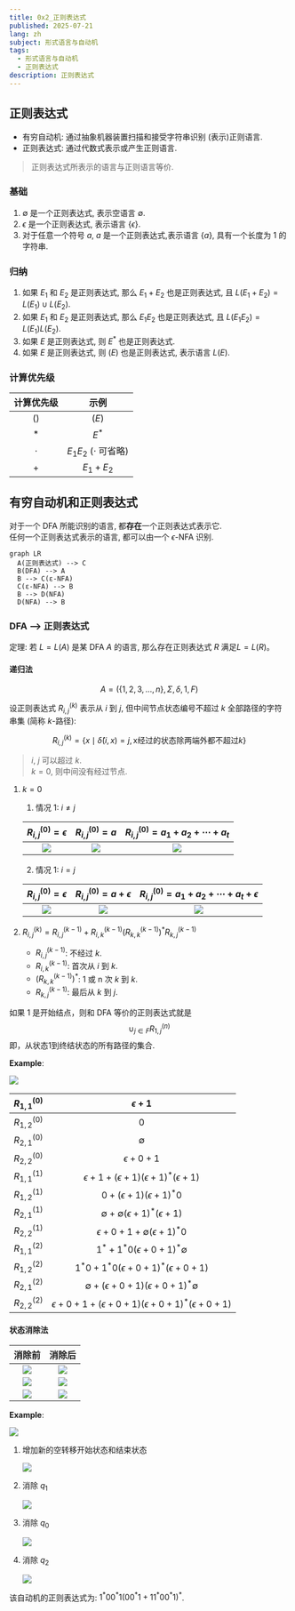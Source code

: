 ```yaml
---
title: 0x2_正则表达式
published: 2025-07-21
lang: zh
subject: 形式语言与自动机
tags:
  - 形式语言与自动机
  - 正则表达式
description: 正则表达式
---
```


## 正则表达式

- 有穷自动机: 通过抽象机器装置扫描和接受字符串识别 (表示)正则语言.
- 正则表达式: 通过代数式表示或产生正则语言.
 > 正则表达式所表示的语言与正则语言等价.

### 基础

1. $\emptyset$ 是一个正则表达式, 表示空语言 $\emptyset$.
2. $\epsilon$ 是一个正则表达式, 表示语言 $\{\epsilon\}$.
3. 对于任意一个符号 $a$, $a$ 是一个正则表达式,表示语言 $\{a\}$, 具有一个长度为 1 的字符串.

### 归纳

1. 如果 $E_1$ 和 $E_2$ 是正则表达式, 那么 $E_1 + E_2$ 也是正则表达式, 且 $L(E_1 + E_2) = L(E_1) \cup L(E_2)$.
2. 如果 $E_1$ 和 $E_2$ 是正则表达式, 那么 $E_1 E_2$ 也是正则表达式, 且 $L(E_1 E_2) = L(E_1)L(E_2)$.
3. 如果 $E$ 是正则表达式, 则 $E^*$ 也是正则表达式.
4. 如果 $E$ 是正则表达式, 则 $(E)$ 也是正则表达式, 表示语言 $L(E)$.

### 计算优先级

|计算优先级|示例|
|:------:|:--:|
| () |$(E)$|
| * |$E^*$|
|$\cdot$|$E_1 E_2$ ($\cdot$ 可省略)|
| + |$E_1 + E_2$|

## 有穷自动机和正则表达式

对于一个 DFA 所能识别的语言, 都**存在**一个正则表达式表示它.  
任何一个正则表达式表示的语言, 都可以由一个 $\epsilon$-NFA 识别.

```mermaid
graph LR 
  A(正则表达式) --> C
  B(DFA) --> A
  B --> C(ε-NFA)
  C(ε-NFA) --> B
  B --> D(NFA)
  D(NFA) --> B
```

### DFA --> 正则表达式

定理: 若 $L = L(A)$ 是某 DFA $A$ 的语言, 那么存在正则表达式 $R$ 满足$L = L(R)$。

#### 递归法

$$A = (\{1,2,3,...,n\},\Sigma,\delta,1,F)$$

设正则表达式 $R_{i,j}^{(k)}$ 表示从 $i$ 到 $j$, 但中间节点状态编号不超过 $k$ 全部路径的字符串集 (简称 $k$-路径):

$$R_{i,j}^{(k)} = \{x \mid \hat{\delta}(i, x) = j, \text{x经过的状态除两端外都不超过} k\}$$

> $i$, $j$ 可以超过 $k$.  
> $k = 0$, 则中间没有经过节点.

1. $k = 0$
  
    1. 情况 1: $i \neq j$

      |$R_{i,j}^{(0)} = \epsilon$ |$R_{i,j}^{(0)} = a$|$R_{i,j}^{(0)} = a_1 + a_2 + \cdots + a_t$|
      |:----:|:----:|:----:|
      |![](https://quickchart.io/graphviz?graph=digraph{rankdir=TD;i[shape=circle,label="i"];j[shape=circle,label="j"];})|![](https://quickchart.io/graphviz?graph=digraph{rankdir=LR;i[shape=circle,label="i"];j[shape=circle,label="j"];i->j[label="a"];})|![](https://quickchart.io/graphviz?graph=digraph{rankdir=LR;i[shape=circle,label="i"];j[shape=circle,label="j"];i->j[label="a_1"];i->j[label="..."];i->j[label="a_t"];})|

      2. 情况 1: $i = j$

      |$R_{i,j}^{(0)} = \epsilon$|$R_{i,j}^{(0)} = a + \epsilon$|$R_{i,j}^{(0)} = a_1 + a_2 + \cdots + a_t + \epsilon$|
      |:----:|:----:|:----:|
      |![](https://quickchart.io/graphviz?graph=digraph{rankdir=TD;i[shape=circle,label="i"];})|![](https://quickchart.io/graphviz?graph=digraph{rankdir=TD;i[shape=circle,label="i"];i->i[label="a"];})|![](https://quickchart.io/graphviz?graph=digraph{rankdir=LR;i[shape=circle,label="i"];i:n->i:n[label="a_1",labeldistance=2];i:w->i:w[label="...",labeldistance=2];i:e->i:e[label="a_t",labeldistance=2];})|

2. $R_{i,j}^{(k)} = R_{i,j}^{(k-1)} + R_{i,k}^{(k-1)} (R_{k,k}^{(k-1)})^* R_{k,j}^{(k-1)}$

    - $R_{i,j}^{(k-1)}$: 不经过 $k$.
    - $R_{i,k}^{(k-1)}$: 首次从 $i$ 到 $k$.
    - $(R_{k,k}^{(k-1)})^*$: 1 或 n 次 $k$ 到 $k$.
    - $R_{k,j}^{(k-1)}$: 最后从 $k$ 到 $j$.

如果 1 是开始结点，则和 DFA 等价的正则表达式就是
$$\cup_{j \in F} R_{1,j}^{(n)}$$
即，从状态1到终结状态的所有路径的集合.

**Example**:

![](https://quickchart.io/graphviz?graph=digraph{rankdir=LR;node[shape=circle];start[shape=point,label="start"];q1[label="q1"];q2[label="q2",peripheries=2];start->q1[label="start"];q1->q2[label="0"];q1->q1[label="1"];q2->q2[label="1,0"];})

|$R_{1,1}^{(0)}$ |$\epsilon + 1$|
|:---:|:---:|
|$R_{1,2}^{(0)}$ | $0$ |
|$R_{2,1}^{(0)}$ |$\emptyset$ |
|$R_{2,2}^{(0)}$ | $\epsilon + 0 + 1$|
|$R_{1,1}^{(1)}$ | $\epsilon + 1 + (\epsilon + 1)(\epsilon + 1)^* (\epsilon + 1)$|
|$R_{1,2}^{(1)}$ | $0 + (\epsilon + 1)(\epsilon + 1)^* 0$|
|$R_{2,1}^{(1)}$ | $\emptyset + \emptyset (\epsilon + 1)^* (\epsilon + 1)$|
|$R_{2,2}^{(1)}$ | $\epsilon + 0 + 1 + \emptyset (\epsilon + 1)^* 0$|
|$R_{1,1}^{(2)}$ | $1^* + 1^*0(\epsilon + 0 + 1)^* \emptyset$|
|$R_{1,2}^{(2)}$ | $1^*0 + 1^*0(\epsilon + 0 + 1)^* (\epsilon + 0 + 1)$|
|$R_{2,1}^{(2)}$ | $\emptyset + (\epsilon + 0 + 1)(\epsilon + 0 + 1)^* \emptyset$|
|$R_{2,2}^{(2)}$ | $\epsilon + 0 + 1 + (\epsilon + 0 + 1)(\epsilon + 0 + 1)^* (\epsilon + 0 + 1)$|

#### 状态消除法

|消除前|消除后|
|:---:|:---:|
|![](https://quickchart.io/graphviz?graph=digraph{rankdir=LR;s0[label="",shape=circle];s1[label="",shape=circle];s2[label="",shape=circle];s0->s1[label="a"];s1->s2[label="b"];})|![](https://quickchart.io/graphviz?graph=digraph{rankdir=LR;s0[label="",shape=circle];s1[label="",shape=circle];s0->s1[label="ab"];})|
|![](https://quickchart.io/graphviz?graph=digraph{rankdir=LR;s0[label="",shape=circle];s1[label="",shape=circle];s0->s1[label="a"];s0->s1[label="b"];})|![](https://quickchart.io/graphviz?graph=digraph{rankdir=LR;s0[label="",shape=circle];s1[label="",shape=circle];s0->s1[label="a%2Bb"];})|
|![](https://quickchart.io/graphviz?graph=digraph{rankdir=LR;s0[label="",shape=circle];s1[label="",shape=circle];s2[label="",shape=circle];s0->s1[label="a"];s1->s1[label="c"];s1->s2[label="b"];})|![](https://quickchart.io/graphviz?graph=digraph{rankdir=LR;s0[label="",shape=circle];s1[label="",shape=circle];s0->s1[label="ac%2Ab"];})|

**Example**:

![](https://quickchart.io/graphviz?graph=digraph{rankdir=LR;start[shape=point];q0[shape=circle,label="q0"];q1[shape=circle,label="q1"];q2[shape=doublecircle,label="q2"];start->q0[label="start"];q0->q0[label="1"];q0->q1[label="0"];q1->q1[label="0"];q1->q2[label="1"];q2->q1[label="0"];q2->q0[label="1"];})

1. 增加新的空转移开始状态和结束状态

    ![](https://quickchart.io/graphviz?graph=digraph{rankdir=LR;start[shape=point];s[shape=circle,label="s"];q0[shape=circle,label="q0"];q1[shape=circle,label="q1"];q2[shape=circle,label="q2"];f[shape=doublecircle,label="f"];start->s[label="start"];s->q0[label="ε"];q0->q0[label="1"];q0->q1[label="0"];q1->q1[label="0"];q1->q2[label="1"];q2->q1[label="0"];q2->q0[label="1"];q2->f[label="ε"];})

2. 消除 $q_1$

    ![](https://quickchart.io/graphviz?graph=digraph{rankdir=LR;start[shape=point];s[shape=circle,label="s"];q0[shape=circle,label="q0"];q2[shape=circle,label="q2"];f[shape=doublecircle,label="f"];start->s[label="start"];s->q0[label="ε"];q0->q0[label="1"];q0->q2[label="00*1"];q2->q2[label="00*1"];q2->q0[label="1"];q2->f[label="ε"];})

3. 消除 $q_0$

    ![](https://quickchart.io/graphviz?graph=digraph{rankdir=LR;start[shape=point];s[shape=circle,label="s"];q2[shape=circle,label="q2"];f[shape=doublecircle,label="f"];start->s[label="start"];s->q2[label="1*00*1"];q2->q2[label="00*1%2B11*00*1"];q2->f[label="ε"];})

4. 消除 $q_2$

    ![](https://quickchart.io/graphviz?graph=digraph{rankdir=LR;start[shape=point];s[shape=circle,label="s"];f[shape=doublecircle,label="f"];start->s[label="start"];s->f[label="1*00*1%2800*1%2B11*00*1%29*"];})

该自动机的正则表达式为: $1^*00^*1(00^*1+11^*00^*1)^*$.
